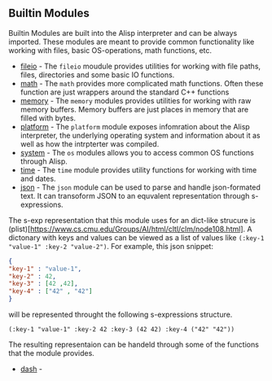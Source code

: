 ## Builtin Modules

Builtin Modules are built into the Alisp interpreter and can be always imported. These modules are meant to provide common functionality like working with files, basic OS-operations, math functions, etc.

* [fileio](fileio) - The `fileio` moudule provides utilities for working with file paths, files, directories and some basic IO functions.
* [math](math) - The `math` provides more complicated math functions. Often these
function are just wrappers around the standard C++ functions
* [memory](memory) - The `memory` modules provides utilities for working with raw memory
buffers. Memory buffers are just places in memory that are filled with bytes.
* [platform](platform) - The `platform` module exposes infomration about the Alisp
interpreter, the underlying operating system and information about it
as well as how the intrpterter was compiled.
* [system](system) - The `os` modules allows you to access common OS functions through Alisp.
* [time](time) - The `time` module provides utility functions for working with time
and dates.
* [json](json) - The `json` module can be used to parse and handle json-formated text. It can transoform JSON to an equvalent representation through s-expressions.

The s-exp representation that this module uses for an dict-like strucure is (plist)[https://www.cs.cmu.edu/Groups/AI/html/cltl/clm/node108.html]. A dictonary with keys and values can be viewed as a list of values like `(:key-1 "value-1" :key-2 "value-2")`. For example, this json snippet:
```json
{
"key-1" : "value-1",
"key-2" : 42,
"key-3" : [42 ,42],
"key-4" : ["42" , "42"]
}
```

will be represented throught the following s-expressions structure.

```elisp
(:key-1 "value-1" :key-2 42 :key-3 (42 42) :key-4 ("42" "42"))
```

The resulting representaion can be handeld through some of the functions that the module provides.


* [dash](dash) - 